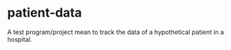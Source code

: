 # patient-data
A test program/project mean to track the data of a hypothetical patient in a hospital.
